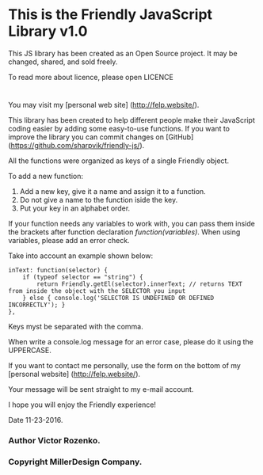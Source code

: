 This is the Friendly JavaScript Library v1.0
============================================

This JS library has been created as an Open Source project. It may be changed, shared, and sold freely.

To read more about licence, please open LICENCE
#
You may visit my [personal web site] (http://felp.website/).

This library has been created to help different people make their JavaScript coding easier by adding some easy-to-use functions. If you want to improve the library you can commit changes on [GitHub] (https://github.com/sharpvik/friendly-js/).

All the functions were organized as keys of a single Friendly object.

To add a new function:

1. Add a new key, give it a name and assign it to a function. 
2. Do not give a name to the function iside the key. 
3. Put your key in an alphabet order.

If your function needs any variables to work with, you can pass them inside the brackets after function declaration *function(variables)*.
When using variables, please add an error check.

Take into account an example shown below:

```
inText: function(selector) {
    if (typeof selector == "string") { 
        return Friendly.getEl(selector).innerText; // returns TEXT from inside the object with the SELECTOR you input
    } else { console.log('SELECTOR IS UNDEFINED OR DEFINED INCORRECTLY'); }
},
```

Keys myst be separated with the comma.

When write a console.log message for an error case, please do it using the UPPERCASE.

If you want to contact me personally, use the form on the bottom of my [personal website] (http://felp.website/).

Your message will be sent straight to my e-mail account.

I hope you will enjoy the Friendly experience! 

Date 11-23-2016.

### Author Victor Rozenko.
### Copyright MillerDesign Company.
